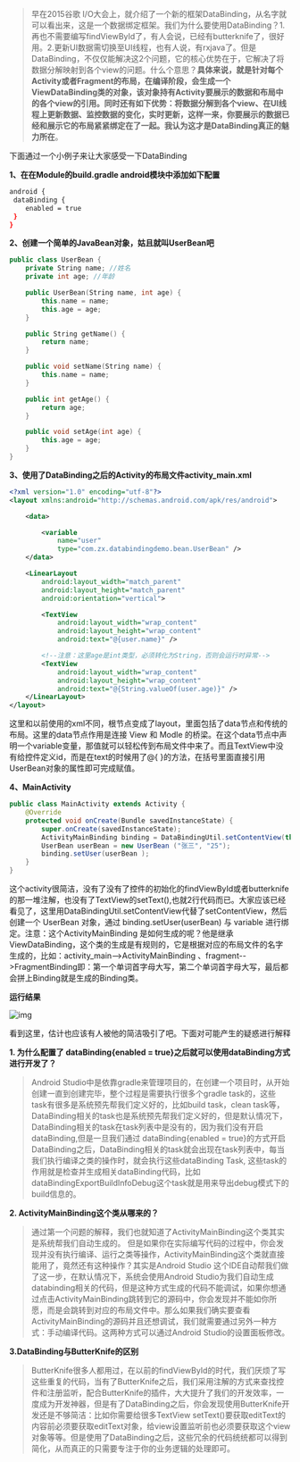 > 早在2015谷歌 I/O大会上，就介绍了一个新的框架DataBinding，从名字就可以看出来，这是一个数据绑定框架。我们为什么要使用DataBinding？1.再也不需要编写findViewById了，有人会说，已经有butterknife了，很好用。2.更新UI数据需切换至UI线程，也有人说，有rxjava了。但是DataBinding，不仅仅能解决这2个问题，它的核心优势在于，它解决了将数据分解映射到各个view的问题。什么个意思？**具体来说，就是针对每个Activity或者Fragment的布局，在编译阶段，会生成一个ViewDataBinding类的对象，该对象持有Activity要展示的数据和布局中的各个view的引用。同时还有如下优势：将数据分解到各个view、在UI线程上更新数据、监控数据的变化，实时更新，这样一来，你要展示的数据已经和展示它的布局紧紧绑定在了一起。我认为这才是DataBinding真正的魅力所在**。

下面通过一个小例子来让大家感受一下DataBinding

**1、在在Module的build.gradle android模块中添加如下配置**

```bash
android {
 dataBinding {
    enabled = true
 }
}
```

**2、创建一个简单的JavaBean对象，姑且就叫UserBean吧**

```cpp
public class UserBean {
    private String name; //姓名
    private int age; //年龄

    public UserBean(String name, int age) {
        this.name = name;
        this.age = age;
    }

    public String getName() {
        return name;
    }

    public void setName(String name) {
        this.name = name;
    }

    public int getAge() {
        return age;
    }

    public void setAge(int age) {
        this.age = age;
    }
}
```

**3、使用了DataBinding之后的Activity的布局文件activity_main.xml**

```xml
<?xml version="1.0" encoding="utf-8"?>
<layout xmlns:android="http://schemas.android.com/apk/res/android">

    <data>

        <variable
            name="user"
            type="com.zx.databindingdemo.bean.UserBean" />
    </data>

    <LinearLayout
        android:layout_width="match_parent"
        android:layout_height="match_parent"
        android:orientation="vertical">

        <TextView
            android:layout_width="wrap_content"
            android:layout_height="wrap_content"
            android:text="@{user.name}" />

        <!--注意：这里age是int类型，必须转化为String，否则会运行时异常-->
        <TextView
            android:layout_width="wrap_content"
            android:layout_height="wrap_content"
            android:text="@{String.valueOf(user.age)}" />
    </LinearLayout>
</layout>
```

这里和以前使用的xml不同，根节点变成了layout，里面包括了data节点和传统的布局。这里的data节点作用是连接 View 和 Modle 的桥梁。在这个data节点中声明一个variable变量，那值就可以轻松传到布局文件中来了。而且TextView中没有给控件定义id，而是在text的时候用了@{ }的方法，在括号里面直接引用UserBean对象的属性即可完成赋值。

**4、MainActivity**

```java
public class MainActivity extends Activity {
    @Override
    protected void onCreate(Bundle savedInstanceState) {
        super.onCreate(savedInstanceState);
        ActivityMainBinding binding = DataBindingUtil.setContentView(this, R.layout.activity_main);
        UserBean userBean = new UserBean ("张三", "25");
        binding.setUser(userBean );
    }
}
```

这个activity很简洁，没有了没有了控件的初始化的findViewById或者butterknife的那一堆注解，也没有了TextView的setText(),也就2行代码而已。大家应该已经看见了，这里用DataBindingUtil.setContentView代替了setContentView，然后创建一个 UserBean 对象，通过 binding.setUser(userBean) 与 variable 进行绑定。注意：这个ActivityMainBinding 是如何生成的呢？他是继承ViewDataBinding，这个类的生成是有规则的，它是根据对应的布局文件的名字生成的，比如：activity_main-->ActivityMainBinding 、fragment-->FragmentBinding即：第一个单词首字母大写，第二个单词首字母大写，最后都会拼上Binding就是生成的Binding类。

**运行结果**

![img](https:////upload-images.jianshu.io/upload_images/4134622-192844ff0e9f530d.png?imageMogr2/auto-orient/strip|imageView2/2/w/240/format/webp)

看到这里，估计也应该有人被他的简洁吸引了吧。下面对可能产生的疑惑进行解释

**1. 为什么配置了 dataBinding{enabled = true}之后就可以使用dataBinding方式进行开发了？**

> Android Studio中是依靠gradle来管理项目的，在创建一个项目时，从开始创建一直到创建完毕，整个过程是需要执行很多个gradle task的，这些task有很多是系统预先帮我们定义好的，比如build task，clean task等，DataBinding相关的task也是系统预先帮我们定义好的，但是默认情况下，DataBinding相关的task在task列表中是没有的，因为我们没有开启dataBinding,但是一旦我们通过 dataBinding{enabled = true}的方式开启DataBinding之后，DataBinding相关的task就会出现在task列表中，每当我们执行编译之类的操作时，就会执行这些dataBinding Task, 这些task的作用就是检查并生成相关dataBinding代码，比如dataBindingExportBuildInfoDebug这个task就是用来导出debug模式下的build信息的。

**2. ActivityMainBinding这个类从哪来的？**

> 通过第一个问题的解释，我们也就知道了ActivityMainBinding这个类其实是系统帮我们自动生成的。
>  但是如果你在实际编写代码的过程中，你会发现并没有执行编译、运行之类等操作，ActivityMainBinding这个类就直接能用了，竟然还有这种操作？其实是Android Studio 这个IDE自动帮我们做了这一步，在默认情况下，系统会使用Android Studio为我们自动生成databinding相关的代码，但是这种方式生成的代码不能调试，如果你想通过点击ActivityMainBinding跳转到它的源码中，你会发现并不能如你所愿，而是会跳转到对应的布局文件中。那么如果我们确实要查看ActivityMainBinding的源码并且还想调试，我们就需要通过另外一种方式：手动编译代码。这两种方式可以通过Android Studio的设置面板修改。

**3.DataBinding与ButterKnife的区别**

> ButterKnife很多人都用过，在以前的findViewById的时代，我们厌烦了写这些重复的代码，当有了ButterKnife之后，我们采用注解的方式来查找控件和注册监听，配合ButterKnife的插件，大大提升了我们的开发效率，一度成为开发神器，但是有了DataBinding之后，你会发现使用ButterKnife开发还是不够简洁：比如你需要给很多TextView setText()要获取editText的内容前必须要获取editText对象，给view设置监听前也必须要获取这个view对象等等。但是使用了DataBinding之后，这些冗余的代码统统都可以得到简化，从而真正的只需要专注于你的业务逻辑的处理即可。

